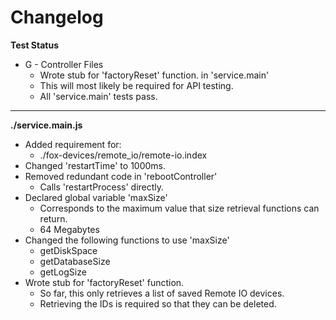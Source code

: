 # Changelog

**Test Status**
* G - Controller Files
	* Wrote stub for 'factoryReset' function. in 'service.main'
	* This will most likely be required for API testing.
	* All 'service.main' tests pass.

---

**./service.main.js**
* Added requirement for:
	* ./fox-devices/remote_io/remote-io.index
* Changed 'restartTime' to 1000ms.
* Removed redundant code in 'rebootController'
	* Calls 'restartProcess' directly.
* Declared global variable 'maxSize'
	* Corresponds to the maximum value that size retrieval functions can return.
	* 64 Megabytes
* Changed the following functions to use 'maxSize'
	* getDiskSpace
	* getDatabaseSize
	* getLogSize
* Wrote stub for 'factoryReset' function.
	* So far, this only retrieves a list of saved Remote IO devices.
	* Retrieving the IDs is required so that they can be deleted.
